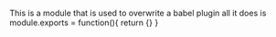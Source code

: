 This is a module that is used to overwrite a babel plugin
all it does is module.exports = function(){ return {} }
